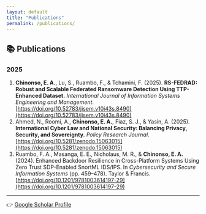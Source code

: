 ```yaml
---
layout: default
title: "Publications"
permalink: /publications/
---
```


## 📚 Publications

### 2025

1.  **Chinonso, E. A.**, Lu, S., Ruambo, F., & Tchamini, F. (2025). **RS-FEDRAD: Robust and Scalable Federated Ransomware Detection Using TTP-Enhanced Dataset.** *International Journal of Information Systems Engineering and Management*. [https://doi.org/10.52783/jisem.v10i43s.8490](https://doi.org/10.52783/jisem.v10i43s.8490)
2.  Ahmed, N., Roomi, A., **Chinonso, E. A.**, Fiaz, S. J., & Yasin, A. (2025). **International Cyber Law and National Security: Balancing Privacy, Security, and Sovereignty.** *Policy Research Journal*. [https://doi.org/10.5281/zenodo.15063015](https://doi.org/10.5281/zenodo.15063015)
3.  Ruambo, F. A., Masanga, E. E., Nicholaus, M. R., & **Chinonso, E. A.** (2024). Enhanced Backdoor Resilience in Cross-Platform Systems Using Zero Trust SDP-Enabled SnortML IDS/IPS. In *Cybersecurity and Secure Information Systems* (pp. 459–478). Taylor & Francis. [https://doi.org/10.1201/9781003614197-29](https://doi.org/10.1201/9781003614197-29)

---

👉 [Google Scholar Profile](https://scholar.google.com/citations?user=88vHMEMAAAAJ)

